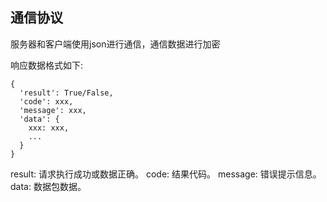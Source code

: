 通信协议
--------
服务器和客户端使用json进行通信，通信数据进行加密

响应数据格式如下:

    {
      'result': True/False,
      'code': xxx,
      'message': xxx,
      'data': {
        xxx: xxx,
        ...
      }
    }

result:   请求执行成功或数据正确。
code:     结果代码。
message:  错误提示信息。
data:     数据包数据。
